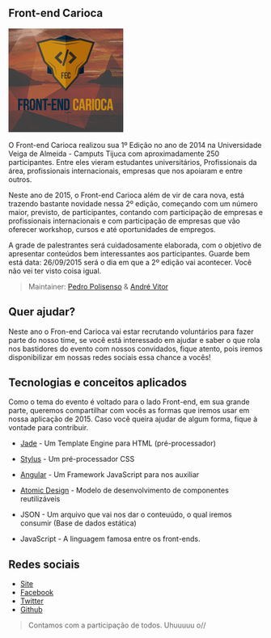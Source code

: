 ## Front-end Carioca

![Cover](edicoes/2015/image/front-end-carioca.png)

O Front-end Carioca realizou sua 1º Edição no ano de 2014 na Universidade Veiga de Almeida - Camputs Tijuca com aproximadamente 250 participantes. Entre eles vieram estudantes universitários, Profissionais da área, profissionais internacionais, empresas que nos apoiaram e entre outros.

Neste ano de 2015, o Front-end Carioca além de vir de cara nova, está trazendo bastante novidade nessa 2º edição, começando com um número maior, previsto, de participantes, contando com participação de empresas e profissionais internacionais e com participação de empresas que vão oferecer workshop, cursos e até oportunidades de empregos.

A grade de palestrantes será cuidadosamente elaborada, com o objetivo de apresentar conteúdos bem interessantes aos participantes. Guarde bem está data: 26/09/2015 será o dia em que a 2º edição vai acontecer. Você não vei ter visto coisa igual.

> Maintainer: [Pedro Polisenso](https://github.com/pedropolisenso) & [André Vitor](https://github.com/andrevvalle)

## Quer ajudar?

Neste ano o Fron-end Carioca vai estar recrutando voluntários para fazer parte do nosso time, se você está interessado em ajudar e saber o que rola nos bastidores do evento com nossos convidados, fique atento, pois iremos disponibilizar em nossas redes sociais essa chance a vocês!

## Tecnologias e conceitos aplicados

Como o tema do evento é voltado para o lado Front-end, em sua grande parte, queremos compartilhar com vocês as formas que iremos usar em nossa aplicação de 2015. Caso você queira ajudar de algum forma, fique à vontade para contribuir.

 * [Jade](http://jade-lang.com/) - Um Template Engine para HTML (pré-processador)

 * [Stylus](http://learnboost.github.io/stylus/) - Um pré-processador CSS

 * [Angular](https://angularjs.org/) - Um Framework JavaScript para nos auxiliar

 * [Atomic Design](https://angularjs.org/) - Modelo de desenvolvimento de componentes reutilizáveis

 * JSON - Um arquivo que vai nos dar o conteuúdo, o qual iremos consumir (Base de dados estática)

 * JavaScript - A linguagem famosa entre os front-ends.

 ## Redes sociais

  - [Site](http://frontendcarioca.com.br/)
  - [Facebook](http://facebook.com/frontendcarioca)
  - [Twitter](https://twitter.com/frontendcarioca)
  - [Github](https://github.com/front-end-carioca)

> Contamos com a participação de todos. Uhuuuuu o//